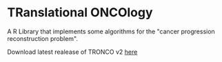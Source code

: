 TRanslational ONCOlogy
======================

A R Library that implements some algorithms for the "cancer progression reconstruction problem".

Download latest realease of TRONCO v2 [here](https://github.com/BIMIB-DISCo/TRONCO/releases)
